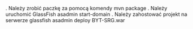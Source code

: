 . Należy zrobić paczkę za pomocą komendy
mvn package
. Należy uruchomić GlassFish
asadmin start-domain
. Należy zahostować projekt na serwerze glassfish
asadmin deploy BYT-SRG.war